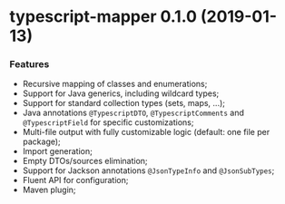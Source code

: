 # typescript-mapper 0.1.0 (2019-01-13)

### Features

* Recursive mapping of classes and enumerations;
* Support for Java generics, including wildcard types;
* Support for standard collection types (sets, maps, ...);
* Java annotations `@TypescriptDTO`, `@TypescriptComments` and `@TypescriptField` for specific customizations;
* Multi-file output with fully customizable logic (default: one file per package);
* Import generation;
* Empty DTOs/sources elimination;
* Support for Jackson annotations `@JsonTypeInfo` and `@JsonSubTypes`;
* Fluent API for configuration; 
* Maven plugin;
